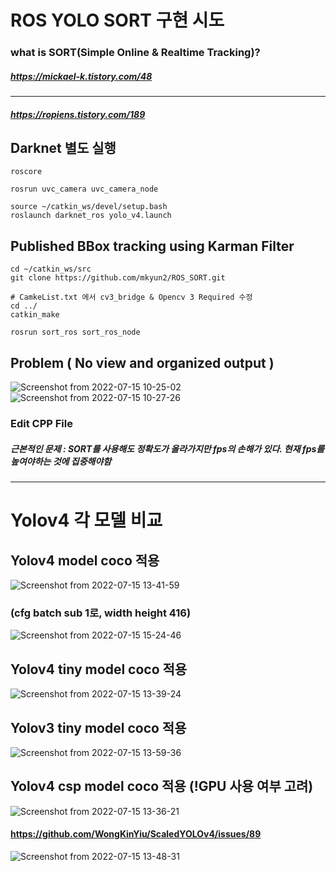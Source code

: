 # ROS YOLO SORT 구현 시도
### what is SORT(Simple Online & Realtime Tracking)? 
##### https://mickael-k.tistory.com/48
__________________________
##### https://ropiens.tistory.com/189
## Darknet 별도 실행
```
roscore
```
```
rosrun uvc_camera uvc_camera_node
```
```
source ~/catkin_ws/devel/setup.bash
roslaunch darknet_ros yolo_v4.launch
```
## Published BBox tracking using Karman Filter
```
cd ~/catkin_ws/src
git clone https://github.com/mkyun2/ROS_SORT.git
```
```
# CamkeList.txt 에서 cv3_bridge & Opencv 3 Required 수정
cd ../
catkin_make
```
```
rosrun sort_ros sort_ros_node
```
## Problem ( No view and organized output )
![Screenshot from 2022-07-15 10-25-02](https://user-images.githubusercontent.com/88171531/179128381-ae04a801-2555-49f5-96c4-609b37084d20.png)
![Screenshot from 2022-07-15 10-27-26](https://user-images.githubusercontent.com/88171531/179128389-97048f73-62ee-4242-8ee6-0588abc73429.png)
### Edit CPP File
##### 근본적인 문제 : SORT를 사용해도 정확도가 올라가지만 fps의 손해가 있다. 현재 fps를 높여야하는 것에 집중해야함
_______________________
# Yolov4 각 모델 비교 
## Yolov4 model coco 적용 
![Screenshot from 2022-07-15 13-41-59](https://user-images.githubusercontent.com/88171531/179152206-dd199471-d0eb-47b8-b9e0-17aa53e1144e.png)
### (cfg batch sub 1로, width height 416)

![Screenshot from 2022-07-15 15-24-46](https://user-images.githubusercontent.com/88171531/179164445-38d22920-78ad-4409-ba0a-977564f8f68a.png)
## Yolov4 tiny model coco 적용
![Screenshot from 2022-07-15 13-39-24](https://user-images.githubusercontent.com/88171531/179151893-625c4302-44c9-4519-ae90-a374ca1277a8.png)
## Yolov3 tiny model coco 적용
![Screenshot from 2022-07-15 13-59-36](https://user-images.githubusercontent.com/88171531/179154024-1beaa54e-787f-4d8e-9890-64cfee63421b.png)

## Yolov4 csp model coco 적용 (!GPU 사용 여부 고려)
![Screenshot from 2022-07-15 13-36-21](https://user-images.githubusercontent.com/88171531/179151598-8a11be84-e97c-47e1-9360-3f17f5f5ab15.png)
#### https://github.com/WongKinYiu/ScaledYOLOv4/issues/89

![Screenshot from 2022-07-15 13-48-31](https://user-images.githubusercontent.com/88171531/179153302-bce4eb3d-2667-4e0f-b3c6-fb8b6450eae5.png)
